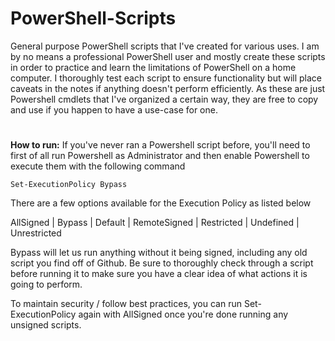 # PowerShell-Scripts
General purpose PowerShell scripts that I've created for various uses. I am by no means a professional PowerShell user and mostly create these scripts in order to practice and learn the limitations of PowerShell on a home computer. I thoroughly test each script to ensure functionality but will place caveats in the notes if anything doesn't perform efficiently.
As these are just Powershell cmdlets that I've organized a certain way, they are free to copy and use if you happen to have a use-case for one.
#
<b>How to run:</b>
If you've never ran a Powershell script before, you'll need to first of all run Powershell as Administrator and then enable Powershell to execute them with the following command
```
Set-ExecutionPolicy Bypass
```
There are a few options available for the Execution Policy as listed below

AllSigned |
Bypass |
Default |
RemoteSigned |
Restricted |
Undefined |
Unrestricted

Bypass will let us run anything without it being signed, including any old script you find off of Github. Be sure to thoroughly check through a script before running it to make sure you have a clear idea of what actions it is going to perform.

To maintain security / follow best practices, you can run Set-ExecutionPolicy again with AllSigned once you're done running any unsigned scripts.
